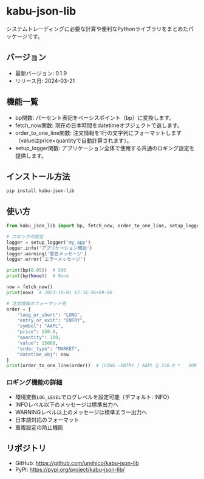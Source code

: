 # kabu-json-lib

システムトレーディングに必要な計算や便利なPythonライブラリをまとめたパッケージです。

## バージョン
- 最新バージョン: 0.1.9
- リリース日: 2024-03-21

## 機能一覧
- bp関数: パーセント表記をベーシスポイント（bp）に変換します。
- fetch_now関数: 現在の日本時間をdatetimeオブジェクトで返します。
- order_to_one_line関数: 注文情報を1行の文字列にフォーマットします（valueはprice×quantityで自動計算されます）。
- setup_logger関数: アプリケーション全体で使用する共通のロギング設定を提供します。

## インストール方法
```bash
pip install kabu-json-lib
```

## 使い方
```python
from kabu_json_lib import bp, fetch_now, order_to_one_line, setup_logger

# ロギングの設定
logger = setup_logger('my_app')
logger.info('アプリケーション開始')
logger.warning('警告メッセージ')
logger.error('エラーメッセージ')

print(bp(0.05))  # 500
print(bp(None))  # None

now = fetch_now()
print(now)  # 2023-10-01 12:34:56+09:00

# 注文情報のフォーマット例
order = {
    "long_or_short": "LONG",
    "entry_or_exit": "ENTRY",
    "symbol": "AAPL",
    "price": 150.0,
    "quantity": 100,
    "value": 15000,
    "order_type": "MARKET",
    "datetime_obj": now
}
print(order_to_one_line(order))  # [LONG -ENTRY ] AAPL @ 150.0 *   100 (¥    15000) [MARKET] 2024-03-21 12:34:56
```

### ロギング機能の詳細
- 環境変数`LOG_LEVEL`でログレベルを設定可能（デフォルト: INFO）
- INFOレベル以下のメッセージは標準出力へ
- WARNINGレベル以上のメッセージは標準エラー出力へ
- 日本語対応のフォーマット
- 重複設定の防止機能

## リポジトリ
- GitHub: https://github.com/umihico/kabu-json-lib
- PyPI: https://pypi.org/project/kabu-json-lib/
